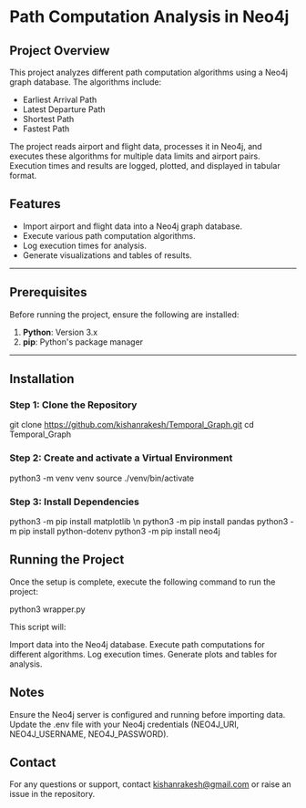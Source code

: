 # Path Computation Analysis in Neo4j

## Project Overview

This project analyzes different path computation algorithms using a Neo4j graph database. The algorithms include:
- Earliest Arrival Path
- Latest Departure Path
- Shortest Path
- Fastest Path

The project reads airport and flight data, processes it in Neo4j, and executes these algorithms for multiple data limits and airport pairs. Execution times and results are logged, plotted, and displayed in tabular format.

## Features

- Import airport and flight data into a Neo4j graph database.
- Execute various path computation algorithms.
- Log execution times for analysis.
- Generate visualizations and tables of results.

---

## Prerequisites

Before running the project, ensure the following are installed:

1. **Python**: Version 3.x
2. **pip**: Python's package manager

---

## Installation

### Step 1: Clone the Repository
git clone https://github.com/kishanrakesh/Temporal_Graph.git
cd Temporal_Graph

### Step 2: Create and activate a Virtual Environment
python3 -m venv venv
source ./venv/bin/activate

### Step 3: Install Dependencies
python3 -m pip install matplotlib \n
python3 -m pip install pandas
python3 -m pip install python-dotenv
python3 -m pip install neo4j

## Running the Project

Once the setup is complete, execute the following command to run the project:

python3 wrapper.py

This script will:

Import data into the Neo4j database.
Execute path computations for different algorithms.
Log execution times.
Generate plots and tables for analysis.

## Notes

Ensure the Neo4j server is configured and running before importing data.
Update the .env file with your Neo4j credentials (NEO4J_URI, NEO4J_USERNAME, NEO4J_PASSWORD).

## Contact

For any questions or support, contact kishanrakesh@gmail.com or raise an issue in the repository.